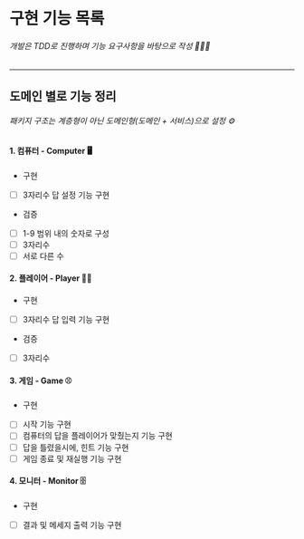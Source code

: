 # 구현 기능 목록
###### 개발은 TDD로 진행하며 기능 요구사항을 바탕으로 작성 🧑🏻‍💻

---

## 도메인 별로 기능 정리 
###### 패키지 구조는 계층형이 아닌 도메인형(도메인 + 서비스)으로 설정 ⚙️


#### 1. 컴퓨터 - Computer 🖥

- 구현
- [ ] 3자리수 답 설정 기능 구현

- 검증 
- [ ] 1-9 범위 내의 숫자로 구성   
- [ ] 3자리수       
- [ ] 서로 다른 수  

#### 2. 플레이어 - Player 🙋🏻

- 구현 
- [ ] 3자리수 답 입력 기능 구현 

- 검증 
- [ ] 3자리수
 
#### 3. 게임 - Game ⚾️

- 구현
- [ ] 시작 기능 구현
- [ ] 컴퓨터의 답을 플레이어가 맞췄는지 기능 구현 
- [ ] 답을 틀렸을시에, 힌트 기능 구현 
- [ ] 게임 종료 및 재실행 기능 구현

#### 4. 모니터 - Monitor 🗄

- 구현
- [ ] 결과 및 메세지 출력 기능 구현 
